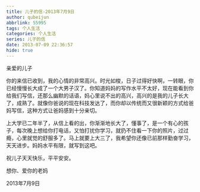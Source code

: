 ```yaml
---
title: 儿子的信-2013年7月9日
author: qubeijun
abbrlink: 55995
tags: 个人生活
categories: 个人生活
series: 儿子的信
date: 2013-07-09 22:36:57
hide: true
---
```

亲爱的儿子

你的来信已收到，我的心情的非常高兴。时光如梭，日子过得好快啊，一转眼，你已经慢慢长大成了一个大男子汉了。你知道妈妈的写作水平不太好，现在能看到你给我们写信，还那么幽默的话语，妈心里说不出的高兴，高兴的是我的儿子长大了，成熟了。就像你爸说的现在科技发达了，而你却以传统而又很新颖的方式给爸妈写信，这种方式让爸妈感到十分亲切。

上大学已二年半了，从信上看的出，你渐渐地长大了，懂事了，是一个有心的孩子，每次晚上想给你打电话，又怕打扰你学习，就扔不住看一下你的照片，过过瘾，心里就觉的舒服多了。马上就要上大三了，我希望你还像已前那样勤奋学习，天天进步。妈妈水平有限，就写到这吧。

祝儿子天天快乐，平平安安。

想你、爱你的老妈

2013年7月9日